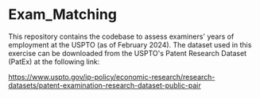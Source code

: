# Exam_Matching
This repository contains the codebase to assess examiners' years of employment at the USPTO (as of February 2024). 
The dataset used in this exercise can be downloaded from the USPTO's Patent Research Dataset (PatEx) at the following link: 

https://www.uspto.gov/ip-policy/economic-research/research-datasets/patent-examination-research-dataset-public-pair


